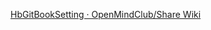 [HbGitBookSetting · OpenMindClub/Share Wiki](https://github.com/OpenMindClub/Share/wiki/HbGitBookSetting#%E4%B8%BA%E4%BB%80%E4%B9%88%E8%A6%81%E7%94%A8-gitbook%EF%BC%9F)